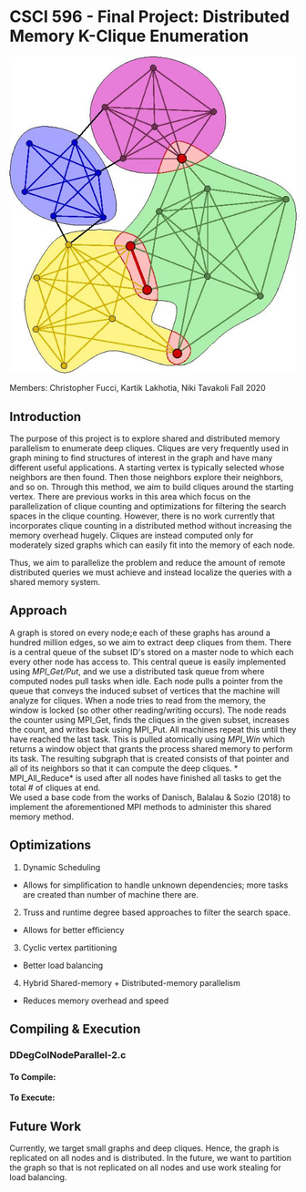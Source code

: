 # CSCI 596 - Final Project: Distributed Memory K-Clique Enumeration

![Cliques in a toy graph](graph.png)

Members: Christopher Fucci, Kartik Lakhotia, Niki Tavakoli
Fall 2020

## Introduction
The purpose of this project is to explore shared and distributed memory parallelism to enumerate deep cliques. Cliques are very frequently used in graph mining to find structures of interest in the graph
and have many different useful applications. A starting vertex is typically selected whose neighbors are then found. Then those neighbors explore their neighbors, and so on. Through this method, we aim to build
cliques around the starting vertex.
There are previous works in this area which focus on the parallelization of clique counting and optimizations for filtering the search spaces in the clique counting. However, there is no work currently that incorporates clique counting in a distributed method without increasing the memory overhead hugely. 
Cliques are instead computed only for moderately sized graphs which can easily fit into the memory of each node.


Thus, we aim to parallelize the problem and reduce the amount of remote distributed queries we must achieve and instead localize the queries with a shared memory system. 


## Approach
A graph is stored on every node;e each of these graphs has around a hundred million edges, so we aim to extract deep cliques from them. There
is a central queue of the subset ID's stored on a master node to which each every other node has access to. This central queue is easily implemented using *MPI_Get/Put*, and we use a
distributed task queue from where computed nodes pull tasks when idle. Each node pulls a pointer from the queue that conveys the induced subset of vertices that the machine will analyze for cliques. 
When a node tries to read from the memory, the window is locked (so other other reading/writing occurs). The node reads the counter using MPI_Get, finds the cliques in the given subset, increases the count, 
and writes back using MPI_Put. All machines repeat this until they have reached the last task. This is pulled atomically using *MPI_Win* which returns a window object that grants the process shared memory to perform its task. The resulting subgraph that is created consists of that
pointer and all of its neighbors so that it can compute the deep cliques. * MPI_All_Reduce* is used after all nodes have finished all tasks to get the total # of cliques at end.  
We used a base code from the works of Danisch, Balalau & Sozio (2018) to implement the aforementioned MPI methods to administer this shared memory method.


## Optimizations
1. Dynamic Scheduling  
- Allows for simplification to handle unknown dependencies; more tasks are created than number of machine there are.
2. Truss and runtime degree based approaches to filter the search space.  
- Allows for better efficiency
3. Cyclic vertex partitioning   
- Better load balancing
4. Hybrid Shared-memory + Distributed-memory parallelism  
- Reduces memory overhead and speed 


## Compiling & Execution


### DDegColNodeParallel-2.c


#### To Compile:



#### To Execute:










## Future Work
Currently, we target small graphs and deep cliques. Hence, the graph is replicated on all nodes and is distributed.
In the future, we want to partition the graph so that is not replicated on all nodes and use work stealing for load balancing. 


